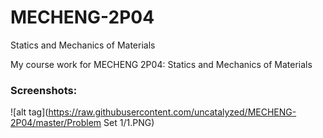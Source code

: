 # MECHENG-2P04
Statics and Mechanics of Materials

My course work for MECHENG 2P04: Statics and Mechanics of Materials

 ### Screenshots:
![alt tag](https://raw.githubusercontent.com/uncatalyzed/MECHENG-2P04/master/Problem Set 1/1.PNG)
